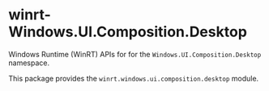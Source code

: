 <!-- warning: Please don't edit this file. It was automatically generated. -->

# winrt-Windows.UI.Composition.Desktop

Windows Runtime (WinRT) APIs for for the `Windows.UI.Composition.Desktop` namespace.

This package provides the `winrt.windows.ui.composition.desktop` module.
